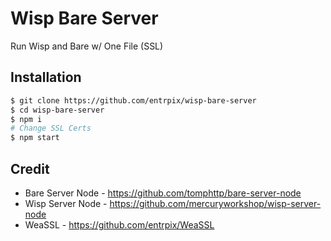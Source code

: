 # Wisp Bare Server
Run Wisp and Bare w/ One File (SSL)

## Installation
```sh
$ git clone https://github.com/entrpix/wisp-bare-server
$ cd wisp-bare-server
$ npm i
# Change SSL Certs
$ npm start
```

## Credit
- Bare Server Node - https://github.com/tomphttp/bare-server-node
- Wisp Server Node - https://github.com/mercuryworkshop/wisp-server-node
- WeaSSL - https://github.com/entrpix/WeaSSL
